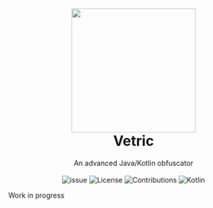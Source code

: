 <h1 align="center">
  <img width=250 height=250 src="https://raw.githubusercontent.com/ByteZ1337/Vetric/master/.github/img/vetric.svg" />
  <br>Vetric<br>
</h1>

<p align="center">
  An advanced Java/Kotlin obfuscator<br><br>
  <img src="https://img.shields.io/github/issues/ByteZ1337/Vetric" alt="issue" />
  <img src="https://img.shields.io/github/license/ByteZ1337/Vetric" alt="License" />
  <img src="https://img.shields.io/badge/contributions-welcome-green" alt="Contributions" />
  <img src="https://img.shields.io/badge/Made%20with-Kotlin-brightgreen" alt="Kotlin" />
</p>

Work in progress
